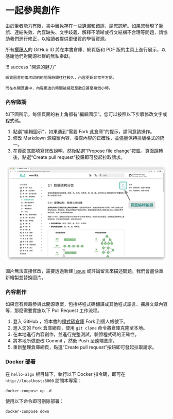 # 一起參與創作

由於筆者能力有限，書中難免存在一些遺漏和錯誤，請您諒解。如果您發現了筆誤、連結失效、內容缺失、文字歧義、解釋不清晰或行文結構不合理等問題，請協助我們進行修正，以給讀者提供更優質的學習資源。

所有[撰稿人](https://github.com/krahets/hello-algo/graphs/contributors)的 GitHub ID 將在本書倉庫、網頁版和 PDF 版的主頁上進行展示，以感謝他們對開源社群的無私奉獻。

!!! success "開源的魅力"

    紙質圖書的兩次印刷的間隔時間往往較久，內容更新非常不方便。
    
    而在本開源書中，內容更迭的時間被縮短至數日甚至幾個小時。

### 內容微調

如下圖所示，每個頁面的右上角都有“編輯圖示”。您可以按照以下步驟修改文字或程式碼。

1. 點選“編輯圖示”，如果遇到“需要 Fork 此倉庫”的提示，請同意該操作。
2. 修改 Markdown 源檔案內容，檢查內容的正確性，並儘量保持排版格式的統一。
3. 在頁面底部填寫修改說明，然後點選“Propose file change”按鈕。頁面跳轉後，點選“Create pull request”按鈕即可發起拉取請求。

![頁面編輯按鍵](contribution.assets/edit_markdown.png)

圖片無法直接修改，需要透過新建 [Issue](https://github.com/krahets/hello-algo/issues) 或評論留言來描述問題，我們會盡快重新繪製並替換圖片。

### 內容創作

如果您有興趣參與此開源專案，包括將程式碼翻譯成其他程式語言、擴展文章內容等，那麼需要實施以下 Pull Request 工作流程。

1. 登入 GitHub ，將本書的[程式碼倉庫](https://github.com/krahets/hello-algo) Fork 到個人帳號下。
2. 進入您的 Fork 倉庫網頁，使用 `git clone` 命令將倉庫克隆至本地。
3. 在本地進行內容創作，並進行完整測試，驗證程式碼的正確性。
4. 將本地所做更改 Commit ，然後 Push 至遠端倉庫。
5. 重新整理倉庫網頁，點選“Create pull request”按鈕即可發起拉取請求。

### Docker 部署

在 `hello-algo` 根目錄下，執行以下 Docker 指令碼，即可在 `http://localhost:8000` 訪問本專案：

```shell
docker-compose up -d
```

使用以下命令即可刪除部署：

```shell
docker-compose down
```
